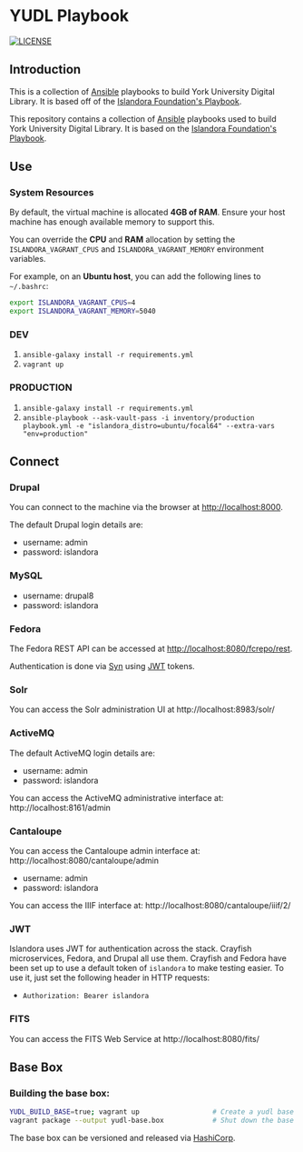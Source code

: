 # YUDL Playbook
[![LICENSE](https://img.shields.io/badge/license-MIT-blue.svg?style=flat-square)](./LICENSE)

## Introduction

This is a collection of [Ansible](https://github.com/ansible/ansible) playbooks to build York University Digital Library. It is based off of the [Islandora Foundation's Playbook](https://github.com/Islandora-Devops/islandora-playbook).

This repository contains a collection of [Ansible](https://github.com/ansible/ansible) playbooks used to build York University Digital Library. It is based on the [Islandora Foundation's Playbook](https://github.com/Islandora-Devops/islandora-playbook).

## Use

### System Resources

By default, the virtual machine is allocated **4GB of RAM**. Ensure your host machine has enough available memory to support this.

You can override the **CPU** and **RAM** allocation by setting the `ISLANDORA_VAGRANT_CPUS` and `ISLANDORA_VAGRANT_MEMORY` environment variables.

For example, on an **Ubuntu host**, you can add the following lines to `~/.bashrc`:

```bash
export ISLANDORA_VAGRANT_CPUS=4
export ISLANDORA_VAGRANT_MEMORY=5040
```

### DEV

1. `ansible-galaxy install -r requirements.yml`
2. `vagrant up`

### PRODUCTION

1. `ansible-galaxy install -r requirements.yml`
2. `ansible-playbook --ask-vault-pass -i inventory/production playbook.yml -e "islandora_distro=ubuntu/focal64" --extra-vars "env=production"`

## Connect

### Drupal

You can connect to the machine via the browser at [http://localhost:8000](http://localhost:8000).

The default Drupal login details are:

  * username: admin
  * password: islandora

### MySQL

  * username: drupal8
  * password: islandora

### Fedora

The Fedora REST API can be accessed at [http://localhost:8080/fcrepo/rest](http://localhost:8080/fcrepo/rest).

Authentication is done via [Syn](https://github.com/Islandora-CLAW/Syn) using [JWT](https://jwt.io) tokens.

### Solr

You can access the Solr administration UI at http://localhost:8983/solr/

### ActiveMQ

The default ActiveMQ login details are:

  * username: admin
  * password: islandora

You can access the ActiveMQ administrative interface at: http://localhost:8161/admin

### Cantaloupe

You can access the Cantaloupe admin interface at: http://localhost:8080/cantaloupe/admin

  * username: admin
  * password: islandora

You can access the IIIF interface at: http://localhost:8080/cantaloupe/iiif/2/

### JWT

Islandora uses JWT for authentication across the stack. Crayfish microservices, Fedora, and Drupal all use them. 
Crayfish and Fedora have been set up to use a default token of `islandora` to make testing easier. To use it, just set
the following header in HTTP requests:

  * `Authorization: Bearer islandora`
  
### FITS

You can access the FITS Web Service at http://localhost:8080/fits/

## Base Box

### Building the base box:

```bash
YUDL_BUILD_BASE=true; vagrant up                  # Create a yudl base box off an Ubuntu base box.
vagrant package --output yudl-base.box            # Shut down the base box VM and export it.
```

The base box can be versioned and released via [HashiCorp](https://portal.cloud.hashicorp.com/vagrant/discover/yorkulibraries/yudl-base).
